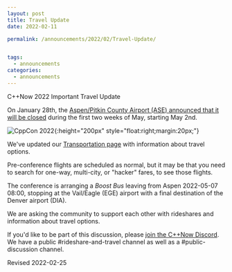 ```yaml
---
layout: post
title: Travel Update
date: 2022-02-11

permalink: /announcements/2022/02/Travel-Update/


tags:
  - announcements
categories:
  - announcements
---
```


C++Now 2022 Important Travel Update

On January 28th, the [Aspen/Pitkin County Airport (ASE) announced that it will be closed](https://pitkincounty.com/civicalerts.aspx?AID=465) during the first two weeks of May, starting May 2nd.

<!--break-->

![CppCon 2022](/assets/img/location/ASE/ASE-welcome-bear.jpeg){:height="200px" style="float:right;margin:20px;"}

We've updated our [Transportation page](/location/transportation/) with information about travel options.

Pre-conference flights are scheduled as normal, but it may be that you need to search for one-way, multi-city, or "hacker" fares, to see those flights.

The conference is arranging a *Boost Bus* leaving from Aspen 2022-05-07 08:00, stopping at the Vail/Eagle (EGE) airport with a final destination of the Denver airport (DIA).

We are asking the community to support each other with rideshares and information about travel options.

If you'd like to be part of this discussion, please [join the C++Now Discord](https://discord.gg/UZWwKFa6rr). We have a public #rideshare-and-travel channel as well as a #public-discussion channel.

Revised 2022-02-25
